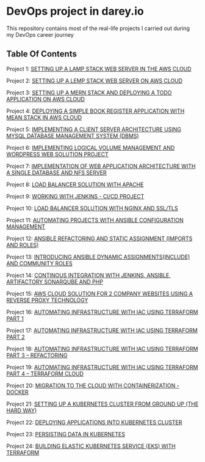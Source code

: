 # DevOps project in darey.io
This repository contains most of the real-life projects I carried out during my DevOps career journey

## Table Of Contents
Project 1: [SETTING UP A LAMP STACK WEB SERVER IN THE AWS CLOUD](https://github.com/Taiwolawal/darey.io-pbl/blob/main/project1.md)

Project 2: [SETTING UP A LEMP STACK WEB SERVER ON AWS CLOUD](https://github.com/Taiwolawal/darey.io-pbl/blob/main/project2.md)

Project 3: [SETTING UP A MERN STACK AND DEPLOYING A TODO APPLICATION ON AWS CLOUD](https://github.com/Taiwolawal/darey.io-pbl/blob/main/project3.md)

Project 4: [DEPLOYING A SIMPLE BOOK REGISTER APPLICATION WITH MEAN STACK IN AWS CLOUD](https://github.com/Taiwolawal/darey.io-pbl/blob/main/project4.md)

Project 5: [IMPLEMENTING A CLIENT SERVER ARCHITECTURE USING MYSQL DATABASE MANAGEMENT SYSTEM (DBMS)](https://github.com/Taiwolawal/darey.io-pbl/blob/main/project5.md)

Project 6: [IMPLEMENTING LOGICAL VOLUME MANAGEMENT AND WORDPRESS WEB SOLUTION PROJECT](https://github.com/Taiwolawal/darey.io-pbl/blob/main/project6.md)

Project 7: [IMPLEMENTATION OF WEB APPLICATION ARCHITECTURE WITH A SINGLE DATABASE AND NFS SERVER](https://github.com/Taiwolawal/darey.io-pbl/blob/main/project7.md)

Project 8: [LOAD BALANCER SOLUTION WITH APACHE](https://github.com/Taiwolawal/darey.io-pbl/blob/main/project8.md)

Project 9: [WORKING WITH JENKINS - CI/CD PROJECT](https://github.com/Taiwolawal/darey.io-pbl/blob/main/project9.md)

Project 10: [LOAD BALANCER SOLUTION WITH NGINX AND SSL/TLS](https://github.com/Taiwolawal/darey.io-pbl/blob/main/project10.md)

Project 11: [AUTOMATING PROJECTS WITH ANSIBLE CONFIGURATION MANAGEMENT](https://github.com/Taiwolawal/darey.io-pbl/blob/main/project11.md)

Project 12: [ANSIBLE REFACTORING AND STATIC ASSIGNMENT (IMPORTS AND ROLES)](https://github.com/Taiwolawal/darey.io-pbl/blob/main/project12.md)

Project 13: [INTRODUCING ANSIBLE DYNAMIC ASSIGNMENTS(INCLUDE) AND COMMUNITY ROLES](https://github.com/Taiwolawal/darey.io-pbl/blob/main/project13.md)

Project 14: [CONTINOUS INTEGRATION WITH JENKINS, ANSIBLE, ARTIFACTORY SONARQUBE AND PHP](https://github.com/Taiwolawal/darey.io-pbl/blob/main/project14.md)

Project 15: [AWS CLOUD SOLUTION FOR 2 COMPANY WEBSITES USING A REVERSE PROXY TECHNOLOGY](https://github.com/Taiwolawal/darey.io-pbl/blob/main/project15.md)

Project 16: [AUTOMATING INFRASTRUCTURE WITH IAC USING TERRAFORM PART 1](https://github.com/Taiwolawal/darey.io-pbl/blob/main/project16.md)

Project 17: [AUTOMATING INFRASTRUCTURE WITH IAC USING TERRAFORM PART 2](https://github.com/Taiwolawal/darey.io-pbl/blob/main/project17.md)

Project 18: [AUTOMATING INFRASTRUCTURE WITH IAC USING TERRAFORM PART 3 – REFACTORING](https://github.com/Taiwolawal/darey.io-pbl/blob/main/project18.md)

Project 19: [AUTOMATING INFRASTRUCTURE WITH IAC USING TERRAFORM PART 4 – TERRAFORM CLOUD](https://github.com/Taiwolawal/darey.io-pbl/blob/main/project19.md)

Project 20: [MIGRATION TO THE CLOUD WITH CONTAINERIZATION - DOCKER](https://github.com/Taiwolawal/darey.io-pbl/blob/main/project20.md)

Project 21: [SETTING UP A KUBERNETES CLUSTER FROM GROUND UP (THE HARD WAY)](https://github.com/Taiwolawal/darey.io-pbl/blob/main/project21.md)

Project 22: [DEPLOYING APPLICATIONS INTO KUBERNETES CLUSTER](https://github.com/Taiwolawal/darey.io-pbl/blob/main/project22.md)

Project 23: [PERSISTING DATA IN KUBERNETES](https://github.com/Taiwolawal/darey.io-pbl/blob/main/project23.md)

Project 24: [BUILDING ELASTIC KUBERNETES SERVICE (EKS) WITH TERRAFORM](https://github.com/Taiwolawal/darey.io-pbl/blob/main/project24.md)
